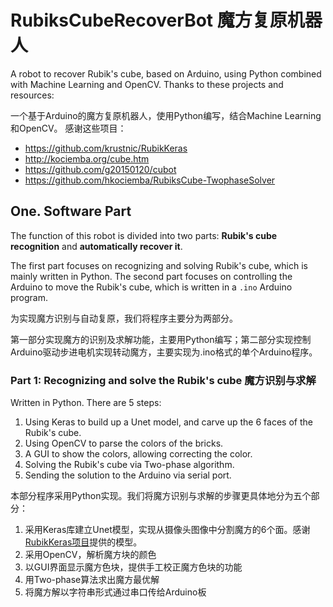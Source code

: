 # RubiksCubeRecoverBot 魔方复原机器人
A robot to recover Rubik's cube, based on Arduino, using Python combined with Machine Learning and OpenCV. Thanks to these projects and resources:

一个基于Arduino的魔方复原机器人，使用Python编写，结合Machine Learning和OpenCV。 感谢这些项目：

- https://github.com/krustnic/RubikKeras
- http://kociemba.org/cube.htm
- https://github.com/g20150120/cubot
- https://github.com/hkociemba/RubiksCube-TwophaseSolver

## One. Software Part
The function of this robot is divided into two parts: **Rubik's cube recognition** and **automatically recover it**.

The first part focuses on recognizing and solving Rubik's cube, which is mainly written in Python. The second part focuses on controlling the Arduino to move the Rubik's cube, which is written in a `.ino` Arduino program.

为实现魔方识别与自动复原，我们将程序主要分为两部分。

第一部分实现魔方的识别及求解功能，主要用Python编写；第二部分实现控制Arduino驱动步进电机实现转动魔方，主要实现为.ino格式的单个Arduino程序。

### Part 1: Recognizing and solve the Rubik's cube 魔方识别与求解

Written in Python. There are 5 steps:

1. Using Keras to build up a Unet model, and carve up the 6 faces of the Rubik's cube.
2. Using OpenCV to parse the colors of the bricks.
3. A GUI to show the colors, allowing correcting the color.
4. Solving the Rubik's cube via Two-phase algorithm.
5. Sending the solution to the Arduino via serial port.

本部分程序采用Python实现。我们将魔方识别与求解的步骤更具体地分为五个部分：

1. 采用Keras库建立Unet模型，实现从摄像头图像中分割魔方的6个面。感谢[RubikKeras项目](https://github.com/krustnic/RubikKeras)提供的模型。
2. 采用OpenCV，解析魔方块的颜色
3. 以GUI界面显示魔方色块，提供手工校正魔方色块的功能
4. 用Two-phase算法求出魔方最优解
5. 将魔方解以字符串形式通过串口传给Arduino板


